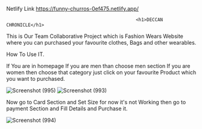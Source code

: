Netlify Link 
https://funny-churros-0ef475.netlify.app/


                                                    <h1>DECCAN CHRONICLE</h1>
                                                    
This is Our Team Collaborative Project which is Fashion Wears Website where you can purchased your favourite clothes, Bags and other wearables.

How To Use IT.

If You are in homepage If you are men than choose men section If you are women then choose that category just click on your favourite Product which you want to purchased.

![Screenshot (995)](https://user-images.githubusercontent.com/104290715/189978645-77b1929a-941d-4975-886a-b370c0b3d058.png)
![Screenshot (993)](https://user-images.githubusercontent.com/104290715/189978651-b32499bc-24df-4546-97a0-64418ca5dd3a.png)


Now go to Card Section and Set Size for now it's not Working then go to payment Section and Fill Details and Purchase it.  



![Screenshot (994)](https://user-images.githubusercontent.com/104290715/189978655-339eb60c-55c3-4382-b704-3507d9c6d797.png)

